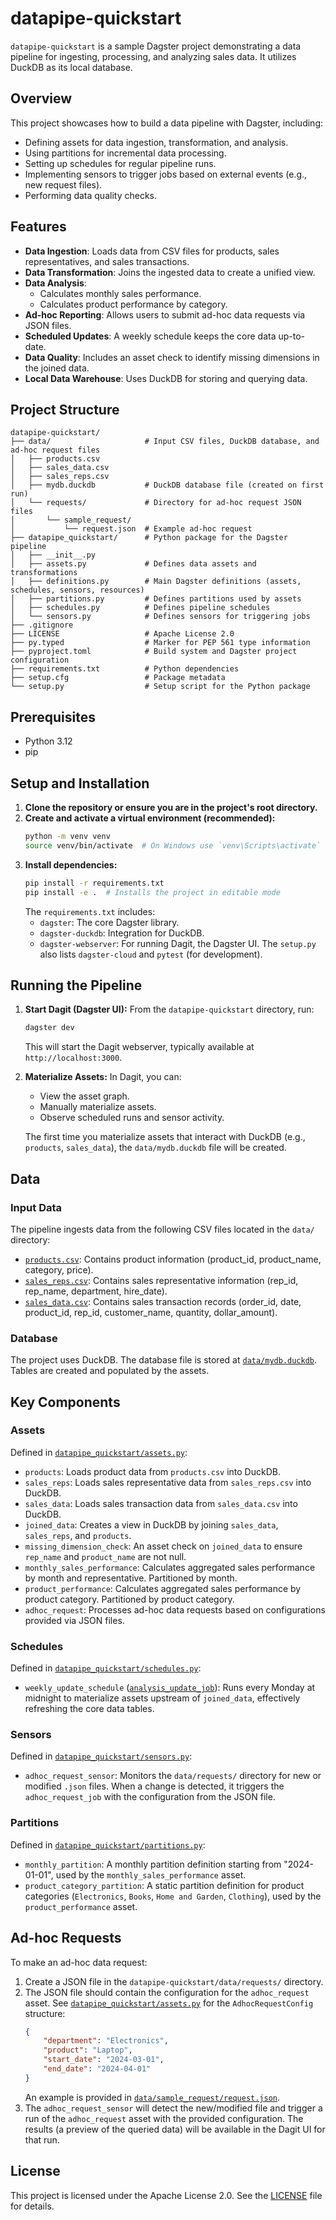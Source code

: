 # datapipe-quickstart

`datapipe-quickstart` is a sample Dagster project demonstrating a data pipeline for ingesting, processing, and analyzing sales data. It utilizes DuckDB as its local database.

## Overview

This project showcases how to build a data pipeline with Dagster, including:
- Defining assets for data ingestion, transformation, and analysis.
- Using partitions for incremental data processing.
- Setting up schedules for regular pipeline runs.
- Implementing sensors to trigger jobs based on external events (e.g., new request files).
- Performing data quality checks.

## Features

- **Data Ingestion**: Loads data from CSV files for products, sales representatives, and sales transactions.
- **Data Transformation**: Joins the ingested data to create a unified view.
- **Data Analysis**:
    - Calculates monthly sales performance.
    - Calculates product performance by category.
- **Ad-hoc Reporting**: Allows users to submit ad-hoc data requests via JSON files.
- **Scheduled Updates**: A weekly schedule keeps the core data up-to-date.
- **Data Quality**: Includes an asset check to identify missing dimensions in the joined data.
- **Local Data Warehouse**: Uses DuckDB for storing and querying data.

## Project Structure

```
datapipe-quickstart/
├── data/                     # Input CSV files, DuckDB database, and ad-hoc request files
│   ├── products.csv
│   ├── sales_data.csv
│   ├── sales_reps.csv
│   ├── mydb.duckdb           # DuckDB database file (created on first run)
│   └── requests/             # Directory for ad-hoc request JSON files
│       └── sample_request/
│           └── request.json  # Example ad-hoc request
├── datapipe_quickstart/      # Python package for the Dagster pipeline
│   ├── __init__.py
│   ├── assets.py             # Defines data assets and transformations
│   ├── definitions.py        # Main Dagster definitions (assets, schedules, sensors, resources)
│   ├── partitions.py         # Defines partitions used by assets
│   ├── schedules.py          # Defines pipeline schedules
│   └── sensors.py            # Defines sensors for triggering jobs
├── .gitignore
├── LICENSE                   # Apache License 2.0
├── py.typed                  # Marker for PEP 561 type information
├── pyproject.toml            # Build system and Dagster project configuration
├── requirements.txt          # Python dependencies
├── setup.cfg                 # Package metadata
└── setup.py                  # Setup script for the Python package
```

## Prerequisites

- Python 3.12
- pip

## Setup and Installation

1.  **Clone the repository or ensure you are in the project's root directory.**
2.  **Create and activate a virtual environment (recommended):**
    ```bash
    python -m venv venv
    source venv/bin/activate  # On Windows use `venv\Scripts\activate`
    ```
3.  **Install dependencies:**
    ```bash
    pip install -r requirements.txt
    pip install -e .  # Installs the project in editable mode
    ```
    The `requirements.txt` includes:
    - `dagster`: The core Dagster library.
    - `dagster-duckdb`: Integration for DuckDB.
    - `dagster-webserver`: For running Dagit, the Dagster UI.
    The `setup.py` also lists `dagster-cloud` and `pytest` (for development).

## Running the Pipeline

1.  **Start Dagit (Dagster UI):**
    From the `datapipe-quickstart` directory, run:
    ```bash
    dagster dev
    ```
    This will start the Dagit webserver, typically available at `http://localhost:3000`.

2.  **Materialize Assets:**
    In Dagit, you can:
    - View the asset graph.
    - Manually materialize assets.
    - Observe scheduled runs and sensor activity.

    The first time you materialize assets that interact with DuckDB (e.g., `products`, `sales_data`), the `data/mydb.duckdb` file will be created.

## Data

### Input Data

The pipeline ingests data from the following CSV files located in the `data/` directory:
-   [`products.csv`](datapipe-quickstart/data/products.csv:0): Contains product information (product_id, product_name, category, price).
-   [`sales_reps.csv`](datapipe-quickstart/data/sales_reps.csv:0): Contains sales representative information (rep_id, rep_name, department, hire_date).
-   [`sales_data.csv`](datapipe-quickstart/data/sales_data.csv:0): Contains sales transaction records (order_id, date, product_id, rep_id, customer_name, quantity, dollar_amount).

### Database

The project uses DuckDB. The database file is stored at [`data/mydb.duckdb`](datapipe-quickstart/data/mydb.duckdb:0). Tables are created and populated by the assets.

## Key Components

### Assets

Defined in [`datapipe_quickstart/assets.py`](datapipe-quickstart/datapipe_quickstart/assets.py:0):
-   `products`: Loads product data from `products.csv` into DuckDB.
-   `sales_reps`: Loads sales representative data from `sales_reps.csv` into DuckDB.
-   `sales_data`: Loads sales transaction data from `sales_data.csv` into DuckDB.
-   `joined_data`: Creates a view in DuckDB by joining `sales_data`, `sales_reps`, and `products`.
-   `missing_dimension_check`: An asset check on `joined_data` to ensure `rep_name` and `product_name` are not null.
-   `monthly_sales_performance`: Calculates aggregated sales performance by month and representative. Partitioned by month.
-   `product_performance`: Calculates aggregated sales performance by product category. Partitioned by product category.
-   `adhoc_request`: Processes ad-hoc data requests based on configurations provided via JSON files.

### Schedules

Defined in [`datapipe_quickstart/schedules.py`](datapipe-quickstart/datapipe_quickstart/schedules.py:0):
-   `weekly_update_schedule` ([`analysis_update_job`](datapipe-quickstart/datapipe_quickstart/schedules.py:4)): Runs every Monday at midnight to materialize assets upstream of `joined_data`, effectively refreshing the core data tables.

### Sensors

Defined in [`datapipe_quickstart/sensors.py`](datapipe-quickstart/datapipe_quickstart/sensors.py:0):
-   `adhoc_request_sensor`: Monitors the `data/requests/` directory for new or modified `.json` files. When a change is detected, it triggers the `adhoc_request_job` with the configuration from the JSON file.

### Partitions

Defined in [`datapipe_quickstart/partitions.py`](datapipe-quickstart/datapipe_quickstart/partitions.py:0):
-   `monthly_partition`: A monthly partition definition starting from "2024-01-01", used by the `monthly_sales_performance` asset.
-   `product_category_partition`: A static partition definition for product categories (`Electronics`, `Books`, `Home and Garden`, `Clothing`), used by the `product_performance` asset.

## Ad-hoc Requests

To make an ad-hoc data request:
1.  Create a JSON file in the `datapipe-quickstart/data/requests/` directory.
2.  The JSON file should contain the configuration for the `adhoc_request` asset. See [`datapipe_quickstart/assets.py`](datapipe-quickstart/datapipe_quickstart/assets.py:247) for the `AdhocRequestConfig` structure:
    ```json
    {
        "department": "Electronics",
        "product": "Laptop",
        "start_date": "2024-03-01",
        "end_date": "2024-04-01"
    }
    ```
    An example is provided in [`data/sample_request/request.json`](datapipe-quickstart/data/sample_request/request.json:0).
3.  The `adhoc_request_sensor` will detect the new/modified file and trigger a run of the `adhoc_request` asset with the provided configuration. The results (a preview of the queried data) will be available in the Dagit UI for that run.

## License

This project is licensed under the Apache License 2.0. See the [LICENSE](datapipe-quickstart/LICENSE:0) file for details.